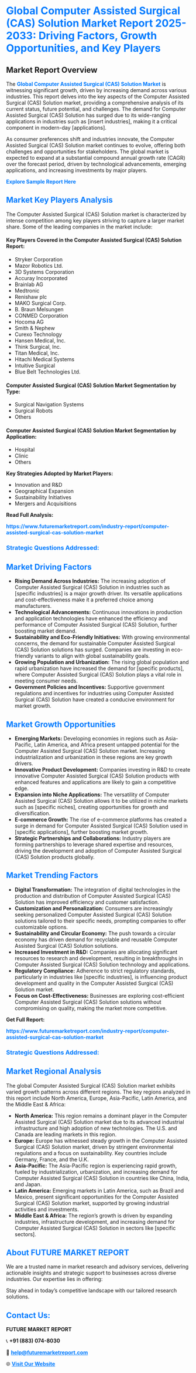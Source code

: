 <h1 style="color: #007BFF;">Global Computer Assisted Surgical (CAS) Solution Market Report 2025-2033: Driving Factors, Growth Opportunities, and Key Players</h1>

<section id="overview">
<h2>Market Report Overview</h2>
<p>The <a href="https://www.futuremarketreport.com/industry-report/computer-assisted-surgical-cas-solution-market" style="color: #007BFF; text-decoration: none;"><strong>Global Computer Assisted Surgical (CAS) Solution Market</strong></a> is witnessing significant growth, driven by increasing demand across various industries. This report delves into the key aspects of the Computer Assisted Surgical (CAS) Solution market, providing a comprehensive analysis of its current status, future potential, and challenges. The demand for Computer Assisted Surgical (CAS) Solution has surged due to its wide-ranging applications in industries such as [insert industries], making it a critical component in modern-day [applications].</p>
<p>As consumer preferences shift and industries innovate, the Computer Assisted Surgical (CAS) Solution market continues to evolve, offering both challenges and opportunities for stakeholders. The global market is expected to expand at a substantial compound annual growth rate (CAGR) over the forecast period, driven by technological advancements, emerging applications, and increasing investments by major players.</p>
</section>

<section id="overview">
<p><a href="https://www.futuremarketreport.com/request-sample/reportId=78850" style="color: #007BFF; text-decoration: none;"><strong>Explore Sample Report Here</strong></a></p>
</section>

<section id="key-players">
<h2 style="color: #007BFF;">Market Key Players Analysis</h2>
<p>The Computer Assisted Surgical (CAS) Solution market is characterized by intense competition among key players striving to capture a larger market share. Some of the leading companies in the market include:</p>
<h4>Key Players Covered in the Computer Assisted Surgical (CAS) Solution Report:</h4>
<ul><li>Stryker Corporation</li><li>Mazor Robotics Ltd.</li><li>3D Systems Corporation</li><li>Accuray Incorporated</li><li>Brainlab AG</li><li>Medtronic</li><li>Renishaw plc</li><li>MAKO Surgical Corp.</li><li>B. Braun Melsungen</li><li>CONMED Corporation</li><li>Hocoma AG</li><li>Smith &amp; Nephew</li><li>Curexo Technology</li><li>Hansen Medical, Inc.</li><li>Think Surgical, Inc.</li><li>Titan Medical, Inc.</li><li>Hitachi Medical Systems</li><li>Intuitive Surgical</li><li>Blue Belt Technologies Ltd.</li></ul>
<h4>Computer Assisted Surgical (CAS) Solution Market Segmentation by Type:</h4>
<ul><li>Surgical Navigation Systems</li><li>Surgical Robots</li><li>Others</li></ul>

<h4>Computer Assisted Surgical (CAS) Solution Market Segmentation by Application:</h4>
<ul><li>Hospital</li><li>Clinic</li><li>Others</li></ul>
<p><strong>Key Strategies Adopted by Market Players:</strong></p>
<ul>
<li>Innovation and R&D</li>
<li>Geographical Expansion</li>
<li>Sustainability Initiatives</li>
<li>Mergers and Acquisitions</li>
</ul>
</section>

<section>
<p><strong>Read Full Analysis: </strong></p><a href="https://www.futuremarketreport.com/industry-report/computer-assisted-surgical-cas-solution-market" style="color: #007BFF; text-decoration: none;"><strong>https://www.futuremarketreport.com/industry-report/computer-assisted-surgical-cas-solution-market</strong></a>
<h3 style="color: #007BFF;">Strategic Questions Addressed:</h3>
</section>

<section id="driving-factors">
<h2 style="color: #007BFF;">Market Driving Factors</h2>
<ul>
<li><strong>Rising Demand Across Industries:</strong> The increasing adoption of Computer Assisted Surgical (CAS) Solution in industries such as [specific industries] is a major growth driver. Its versatile applications and cost-effectiveness make it a preferred choice among manufacturers.</li>
<li><strong>Technological Advancements:</strong> Continuous innovations in production and application technologies have enhanced the efficiency and performance of Computer Assisted Surgical (CAS) Solution, further boosting market demand.</li>
<li><strong>Sustainability and Eco-Friendly Initiatives:</strong> With growing environmental concerns, the demand for sustainable Computer Assisted Surgical (CAS) Solution solutions has surged. Companies are investing in eco-friendly variants to align with global sustainability goals.</li>
<li><strong>Growing Population and Urbanization:</strong> The rising global population and rapid urbanization have increased the demand for [specific products], where Computer Assisted Surgical (CAS) Solution plays a vital role in meeting consumer needs.</li>
<li><strong>Government Policies and Incentives:</strong> Supportive government regulations and incentives for industries using Computer Assisted Surgical (CAS) Solution have created a conducive environment for market growth.</li>
</ul>
</section>

<section id="growth-opportunities">
<h2 style="color: #007BFF;">Market Growth Opportunities</h2>
<ul>
<li><strong>Emerging Markets:</strong> Developing economies in regions such as Asia-Pacific, Latin America, and Africa present untapped potential for the Computer Assisted Surgical (CAS) Solution market. Increasing industrialization and urbanization in these regions are key growth drivers.</li>
<li><strong>Innovative Product Development:</strong> Companies investing in R&D to create innovative Computer Assisted Surgical (CAS) Solution products with enhanced features and applications are likely to gain a competitive edge.</li>
<li><strong>Expansion into Niche Applications:</strong> The versatility of Computer Assisted Surgical (CAS) Solution allows it to be utilized in niche markets such as [specific niches], creating opportunities for growth and diversification.</li>
<li><strong>E-commerce Growth:</strong> The rise of e-commerce platforms has created a surge in demand for Computer Assisted Surgical (CAS) Solution used in [specific applications], further boosting market growth.</li>
<li><strong>Strategic Partnerships and Collaborations:</strong> Industry players are forming partnerships to leverage shared expertise and resources, driving the development and adoption of Computer Assisted Surgical (CAS) Solution products globally.</li>
</ul>
</section>

<section id="trending-factors">
<h2 style="color: #007BFF;">Market Trending Factors</h2>
<ul>
<li><strong>Digital Transformation:</strong> The integration of digital technologies in the production and distribution of Computer Assisted Surgical (CAS) Solution has improved efficiency and customer satisfaction.</li>
<li><strong>Customization and Personalization:</strong> Consumers are increasingly seeking personalized Computer Assisted Surgical (CAS) Solution solutions tailored to their specific needs, prompting companies to offer customizable options.</li>
<li><strong>Sustainability and Circular Economy:</strong> The push towards a circular economy has driven demand for recyclable and reusable Computer Assisted Surgical (CAS) Solution solutions.</li>
<li><strong>Increased Investment in R&D:</strong> Companies are allocating significant resources to research and development, resulting in breakthroughs in Computer Assisted Surgical (CAS) Solution technology and applications.</li>
<li><strong>Regulatory Compliance:</strong> Adherence to strict regulatory standards, particularly in industries like [specific industries], is influencing product development and quality in the Computer Assisted Surgical (CAS) Solution market.</li>
<li><strong>Focus on Cost-Effectiveness:</strong> Businesses are exploring cost-efficient Computer Assisted Surgical (CAS) Solution solutions without compromising on quality, making the market more competitive.</li>
</ul>
</section>

<section>
<p><strong>Get Full Report: </strong></p><a href="https://www.futuremarketreport.com/industry-report/computer-assisted-surgical-cas-solution-market" style="color: #007BFF; text-decoration: none;"><strong>https://www.futuremarketreport.com/industry-report/computer-assisted-surgical-cas-solution-market</strong></a>
<h3 style="color: #007BFF;">Strategic Questions Addressed:</h3>
</section>


<section id="regional-analysis">
<h2 style="color: #007BFF;">Market Regional Analysis</h2>
<p>The global Computer Assisted Surgical (CAS) Solution market exhibits varied growth patterns across different regions. The key regions analyzed in this report include North America, Europe, Asia-Pacific, Latin America, and the Middle East & Africa:</p>
<ul>
<li><strong>North America:</strong> This region remains a dominant player in the Computer Assisted Surgical (CAS) Solution market due to its advanced industrial infrastructure and high adoption of new technologies. The U.S. and Canada are leading markets in this region.</li>
<li><strong>Europe:</strong> Europe has witnessed steady growth in the Computer Assisted Surgical (CAS) Solution market, driven by stringent environmental regulations and a focus on sustainability. Key countries include Germany, France, and the U.K.</li>
<li><strong>Asia-Pacific:</strong> The Asia-Pacific region is experiencing rapid growth, fueled by industrialization, urbanization, and increasing demand for Computer Assisted Surgical (CAS) Solution in countries like China, India, and Japan.</li>
<li><strong>Latin America:</strong> Emerging markets in Latin America, such as Brazil and Mexico, present significant opportunities for the Computer Assisted Surgical (CAS) Solution market, supported by growing industrial activities and investments.</li>
<li><strong>Middle East & Africa:</strong> The region’s growth is driven by expanding industries, infrastructure development, and increasing demand for Computer Assisted Surgical (CAS) Solution in sectors like [specific sectors].</li>
</ul>
</section>

<footer>
<h2 style="color: #007BFF;">About FUTURE MARKET REPORT</h2>
<p>We are a trusted name in market research and advisory services, delivering actionable insights and strategic support to businesses across diverse industries. Our expertise lies in offering:</p>

<p>Stay ahead in today’s competitive landscape with our tailored research solutions.</p>

<h2 style="color: #007BFF;">Contact Us:</h2>
<p><strong>FUTURE MARKET REPORT</strong></p>
<p>📞 <strong>+91 (883) 074-8030</strong></p>
<p>📧 <strong><a href="mailto:help@futuremarketreport.com" style="color: #007BFF;">help@futuremarketreport.com</a></strong></p>
<p>🌐 <strong><a href="https://www.futuremarketreport.com/" style="color: #007BFF;">Visit Our Website</a></strong></p>
</footer>
